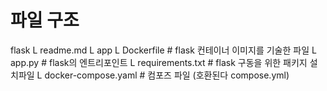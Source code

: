 # 파일 구조
flask
L readme.md
L app
    L Dockerfile           # flask 컨테이너 이미지를 기술한 파일
    L app.py               # flask의 엔트리포인트
    L requirements.txt     # flask 구동을 위한 패키지 설치파일
L docker-compose.yaml      # 컴포즈 파일 (호환된다 compose.yml)